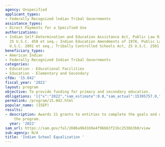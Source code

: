 ```yaml
---
agency: Unspecified
applicant_types:
- Federally Recognized lndian Tribal Governments
assistance_types:
- Direct Payments for a Specified Use
authorizations:
- Indian Self-Determination and Education Assistance Act, Public Law 93-638, as amended,
  25 U.S.C. 450 et seq.; Indian Education Amendments of 1978, Public Law 95-561, 25
  U.S.C. 2001 et seq.; Tribally Controlled Schools Act, 25 U.S.C. 2501 et seq.
beneficiary_types:
- American Indian
- Federally Recognized Indian Tribal Governments
categories:
- Education - Educational Facilities
- Education - Elementary and Secondary
cfda: '15.042'
fiscal_year: '2022'
layout: program
objective: To provide funding for primary and secondary education.
obligations: '[{"x":"2022","sam_estimate":0.0,"sam_actual":15395757.0,"usa_spending_actual":433025424.38},{"x":"2023","sam_estimate":40133510.0,"sam_actual":0.0,"usa_spending_actual":344484792.42},{"x":"2024","sam_estimate":41000000.0,"sam_actual":0.0,"usa_spending_actual":0.0}]'
permalink: /program/15.042.html
popular_name: (ISEP)
results:
- description: Awards 21 grants to entities to complete the goals and objectives of
    the program.
  year: '2022'
sam_url: https://sam.gov/fal/2606a96d169e4f96b63f21bc253bb3b0/view
sub-agency: N/A
title: 'Indian School Equalization '
---
```


